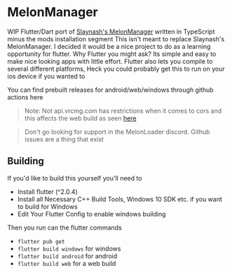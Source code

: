 # MelonManager

WIP Flutter/Dart port of [Slaynash's MelonManager](https://github.com/Slaynash/MelonManager/) written in TypeScript minus the mods installation segment
This isn't meant to replace Slaynash's MelonManager. I decided it would be a nice project to do as a learning opportunity for flutter. 
Why Flutter you might ask? Its simple and easy to make nice looking apps with little effort. Flutter also lets you compile to several different platforms,
Heck you could probably get this to run on your ios device if you wanted to

You can find prebuilt releases for android/web/windows through github actions here

> Note: Not api.vrcmg.com has restrictions when it comes to cors and this affects the web build as seen [here](https://melonmanagerdemo.glitch.me)

> Don't go looking for support in the MelonLoader discord. Github issues are a thing that exist
 
## Building
If you'd like to build this yourself you'll need to 
- Install flutter (^2.0.4)
- Install all Necessary C++ Build Tools, Windows 10 SDK etc. if you want to build for Windows
- Edit Your Flutter Config to enable windows building

Then you run can the flutter commands
- `flutter pub get`
- `flutter build windows` for windows
- `flutter build android` for android
- `flutter build web` for a web build
